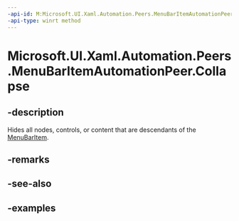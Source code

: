 ```yaml
---
-api-id: M:Microsoft.UI.Xaml.Automation.Peers.MenuBarItemAutomationPeer.Collapse
-api-type: winrt method
---
```

<!-- Method syntax.
public void MenuBarItemAutomationPeer.Collapse()
-->

# Microsoft.UI.Xaml.Automation.Peers.MenuBarItemAutomationPeer.Collapse



## -description

Hides all nodes, controls, or content that are descendants of the [MenuBarItem](../microsoft.ui.xaml.controls/menubaritem.md).



## -remarks



## -see-also



## -examples



